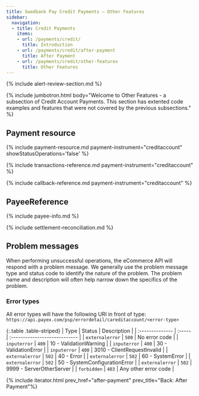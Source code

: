 ```yaml
---
title: Swedbank Pay Credit Payments – Other Features
sidebar:
  navigation:
  - title: Credit Payments
    items:
    - url: /payments/credit/
      title: Introduction
    - url: /payments/credit/after-payment
      title: After Payment
    - url: /payments/credit/other-features
      title: Other Features
---
```


{% include alert-review-section.md %}

{% include jumbotron.html body="Welcome to Other Features - a subsection of
Credit Account Payments. This section has extented code examples and features
that were not covered by the previous subsections." %}

## Payment resource

{% include payment-resource.md  payment-instrument="creditaccount" showStatusOperations='false' %}

{% include transactions-reference.md payment-instrument="creditaccount" %}

{% include callback-reference.md  payment-instrument="creditaccount" %}

## PayeeReference

{% include payee-info.md %}

{% include settlement-reconciliation.md %}

## Problem messages

When performing unsuccessful operations, the eCommerce API will respond with
a problem message. We generally use the problem message type and status code to
identify the nature of the problem. The problem name and description will often
help narrow down the specifics of the problem.

### Error types

All error types will have the following URI in front of type:
`https://api.payex.com/psp/errordetail/careditaccount/<error-type>`

{:.table .table-striped}
| Type            | Status | Description                   |
| :-------------- | :----- | :---------------------------- |
| `externalerror` | `500`  | No error code                 |
| `inputerror`    | `400`  | 10 - ValidationWarning        |
| `inputerror`    | `400`  | 30 - ValidationError          |
| `inputerror`    | `400`  | 3010 - ClientRequestInvalid   |
| `externalerror` | `502`  | 40 - Error                    |
| `externalerror` | `502`  | 60 - SystemError              |
| `externalerror` | `502`  | 50 - SystemConfigurationError |
| `externalerror` | `502`  | 9999 - ServerOtherServer      |
| `forbidden`     | `403`  | Any other error code          |

{% include iterator.html
        prev_href="after-payment"
        prev_title="Back: After Payment"%}
